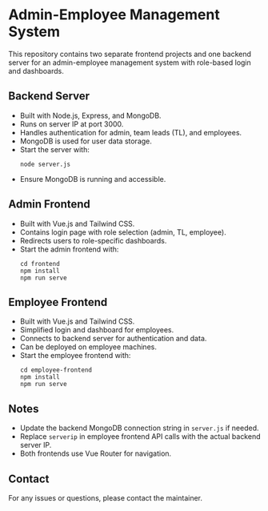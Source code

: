 # Admin-Employee Management System

This repository contains two separate frontend projects and one backend server for an admin-employee management system with role-based login and dashboards.

## Backend Server

- Built with Node.js, Express, and MongoDB.
- Runs on server IP at port 3000.
- Handles authentication for admin, team leads (TL), and employees.
- MongoDB is used for user data storage.
- Start the server with:
  ```
  node server.js
  ```
- Ensure MongoDB is running and accessible.

## Admin Frontend

- Built with Vue.js and Tailwind CSS.
- Contains login page with role selection (admin, TL, employee).
- Redirects users to role-specific dashboards.
- Start the admin frontend with:
  ```
  cd frontend
  npm install
  npm run serve
  ```

## Employee Frontend

- Built with Vue.js and Tailwind CSS.
- Simplified login and dashboard for employees.
- Connects to backend server for authentication and data.
- Can be deployed on employee machines.
- Start the employee frontend with:
  ```
  cd employee-frontend
  npm install
  npm run serve
  ```

## Notes

- Update the backend MongoDB connection string in `server.js` if needed.
- Replace `serverip` in employee frontend API calls with the actual backend server IP.
- Both frontends use Vue Router for navigation.

## Contact

For any issues or questions, please contact the maintainer.
